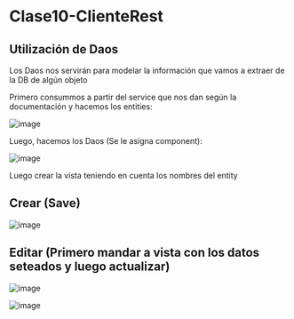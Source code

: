 # Clase10-ClienteRest

## Utilización de Daos

Los Daos nos servirán para modelar la información que vamos a extraer de la DB de algún objeto 

Primero consummos a partir del service que nos dan según la documentación y hacemos los entities:

![image](https://github.com/SergioABS-GTICS/Clase10-ClienteRest/assets/154263057/ffda36a2-3ee3-4ac2-87c3-91f86c1b0eaf)

Luego, hacemos los Daos (Se le asigna component):

![image](https://github.com/SergioABS-GTICS/Clase10-ClienteRest/assets/154263057/28dfa297-648e-452b-be80-e5f7ae04705e)

Luego crear la vista teniendo en cuenta los nombres del entity

## Crear (Save)

![image](https://github.com/SergioABS-GTICS/Clase10-ClienteRest/assets/154263057/e04397de-6172-4848-8197-bb2cabd90b04)


## Editar (Primero mandar a vista con los datos seteados y luego actualizar)

![image](https://github.com/SergioABS-GTICS/Clase10-ClienteRest/assets/154263057/71b482a6-a92a-4784-b120-40910402b9ed)


![image](https://github.com/SergioABS-GTICS/Clase10-ClienteRest/assets/154263057/d6b01eaa-f4a5-495e-84c9-8fbba8d41668)
